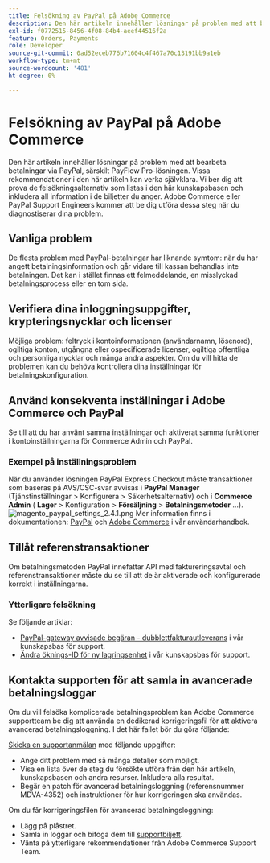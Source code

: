 ```yaml
---
title: Felsökning av PayPal på Adobe Commerce
description: Den här artikeln innehåller lösningar på problem med att bearbeta betalningar via PayPal, särskilt PayFlow Pro-lösningen. Vissa rekommendationer i den här artikeln kan verka självklara. Vi ber dig att prova de felsökningsalternativ som listas i den här kunskapsbasen och inkludera all information i de biljetter du anger. Adobe Commerce eller PayPal Support Engineers kommer att be dig utföra dessa steg när du diagnostiserar dina problem.
exl-id: f0772515-8456-4f08-84b4-aeef44516f2a
feature: Orders, Payments
role: Developer
source-git-commit: 0ad52eceb776b71604c4f467a70c13191bb9a1eb
workflow-type: tm+mt
source-wordcount: '481'
ht-degree: 0%

---
```


# Felsökning av PayPal på Adobe Commerce

Den här artikeln innehåller lösningar på problem med att bearbeta betalningar via PayPal, särskilt PayFlow Pro-lösningen. Vissa rekommendationer i den här artikeln kan verka självklara. Vi ber dig att prova de felsökningsalternativ som listas i den här kunskapsbasen och inkludera all information i de biljetter du anger. Adobe Commerce eller PayPal Support Engineers kommer att be dig utföra dessa steg när du diagnostiserar dina problem.

## Vanliga problem

De flesta problem med PayPal-betalningar har liknande symtom: när du har angett betalningsinformation och går vidare till kassan behandlas inte betalningen. Det kan i stället finnas ett felmeddelande, en misslyckad betalningsprocess eller en tom sida.

## Verifiera dina inloggningsuppgifter, krypteringsnycklar och licenser

Möjliga problem: feltryck i kontoinformationen (användarnamn, lösenord), ogiltiga konton, utgångna eller ospecificerade licenser, ogiltiga offentliga och personliga nycklar och många andra aspekter. Om du vill hitta de problemen kan du behöva kontrollera dina inställningar för betalningskonfiguration.

## Använd konsekventa inställningar i Adobe Commerce och PayPal

Se till att du har använt samma inställningar och aktiverat samma funktioner i kontoinställningarna för Commerce Admin och PayPal.

### Exempel på inställningsproblem

När du använder lösningen PayPal Express Checkout måste transaktioner som baseras på AVS/CSC-svar avvisas i **PayPal Manager** (Tjänstinställningar > Konfigurera > Säkerhetsalternativ) och i **Commerce Admin** ( **Lager** > Konfiguration > **Försäljning** > **Betalningsmetoder** ...).
![magento_paypal_settings_2.4.1.png](assets/magento_paypal_settings_2.4.1.png)
Mer information finns i dokumentationen: [PayPal](https://www.paypalobjects.com/en_US/vhelp/paypalmanager_help/setup.htm) och [Adobe Commerce](/docs/commerce-admin/stores-sales/payments/paypal/paypal-express-checkout.html) i vår användarhandbok.

## Tillåt referenstransaktioner

Om betalningsmetoden PayPal innefattar API med faktureringsavtal och referenstransaktioner måste du se till att de är aktiverade och konfigurerade korrekt i inställningarna.

### Ytterligare felsökning

Se följande artiklar:

* [PayPal-gateway avvisade begäran - dubblettfakturautleverans](/help/troubleshooting/payments/paypal-gateway-rejected-request-duplicate-invoice-issue.md) i vår kunskapsbas för support.
* [Ändra öknings-ID för ny lagringsenhet](/help/how-to/general/change-increment-id-for-a-db-entity-order-invoice-credit-memo-etc-on-particular-store.md) i vår kunskapsbas för support.

## Kontakta supporten för att samla in avancerade betalningsloggar

Om du vill felsöka komplicerade betalningsproblem kan Adobe Commerce supportteam be dig att använda en dedikerad korrigeringsfil för att aktivera avancerad betalningsloggning. I det här fallet bör du göra följande:

[Skicka en supportanmälan](/help/help-center-guide/help-center/magento-help-center-user-guide.md#submit-ticket) med följande uppgifter:

* Ange ditt problem med så många detaljer som möjligt.
* Visa en lista över de steg du försökte utföra från den här artikeln, kunskapsbasen och andra resurser. Inkludera alla resultat.
* Begär en patch för avancerad betalningsloggning (referensnummer MDVA-4352) och instruktioner för hur korrigeringen ska användas.

Om du får korrigeringsfilen för avancerad betalningsloggning:

* Lägg på plåstret.
* Samla in loggar och bifoga dem till [supportbiljett](/help/help-center-guide/help-center/magento-help-center-user-guide.md#submit-ticket).
* Vänta på ytterligare rekommendationer från Adobe Commerce Support Team.
